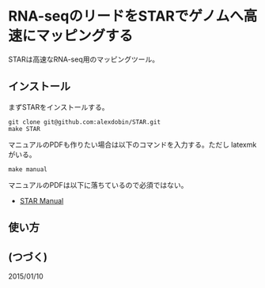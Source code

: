 # RNA-seqのリードをSTARでゲノムへ高速にマッピングする
STARは高速なRNA-seq用のマッピングツール。

## インストール
まずSTARをインストールする。
```
git clone git@github.com:alexdobin/STAR.git
make STAR
```

マニュアルのPDFも作りたい場合は以下のコマンドを入力する。ただし latexmk がいる。

```
make manual
```

マニュアルのPDFは以下に落ちているので必須ではない。

* [STAR Manual](https://github.com/alexdobin/STAR/blob/master/doc/STARmanual.pdf)

## 使い方

(つづく)
----
2015/01/10